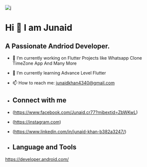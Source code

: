 
![j](https://github.com/junaidkhan8/junaidkhan8/assets/61243364/57d9d6af-b318-4662-afaa-08d20bad4c0b)
 #                                                Hi  👋 I am Junaid
  ##                                        A Passionate Andriod Developer.
- 🔭 I’m currently working on Flutter Projects like Whatsapp Clone TimeZone App And Many More
- 🌱 I’m currently learning Advance Level Flutter
- 📫 How to reach me: junaidkhan4340@gmail.com

- ## Connect with me
- (https://www.facebook.com/Junaid.cr77?mibextid=ZbWKwL)
- (https://instagram.com)
- (https://www.linkedin.com/in/junaid-khan-b382a3247/)

- ##  Language and Tools                    
https://developer.android.com/
<!--
**junaidkhan8/junaidkhan8** is a ✨ _special_ ✨ repository because its `README.md` (this file) appears on your GitHub profile.

Here are some ideas to get you started:

- 🔭 I’m currently working on Flutter Projects like Whatsapp Clone TimeZone App And Many More ...
- 🌱 I’m currently learning Advance Level Flutter...
- 👯 I’m looking to collaborate on ...
- 🤔 I’m looking for help with ...![j](https://github.com/junaidkhan8/junaidkhan8/assets/61243364/a8ea0df2-8d33-4faf-aab0-a9ba8f863d73)

- 💬 Ask me about ...
- 📫 How to reach me: junaidkhan4340@gmail.com...
- 😄 Pronouns: he/him...
- ⚡ Fun fact: ...
-->
